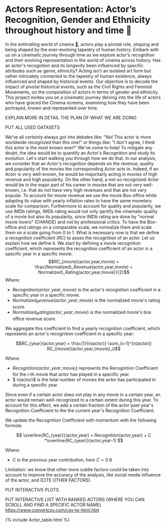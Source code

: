 # Actors Representation: Actor’s Recognition, Gender and Ethnicity throughout history and time 📆
In the enthralling world of cinema 🎥, actors play a pivotal role, shaping and being shaped by the ever-evolving tapestry of human history. Embark with us on a cinematic journey through time as we explore actor’s recognition and their evolving representation in the world of cinema across history. Has an actor's recognition and its longevity been influenced by specific attributes such as genre, ethnicity? Acting isn't an isolated art form but rather intricately connected to the tapestry of human existence, always influenced and shaped by historical events. Our objective is to decode the impact of pivotal historical events, such as the Civil Rights and Feminist Movements, on the composition of actors in terms of gender and ethnicity. This project invites you on a cinematic journey delving into the life of actors who have graced the Cinema screens, examining how they have been portrayed, known and represented over time.

EXPLAIN MORE IN DETAIL THE PLAN OF WHAT WE ARE DOING

PUT ALL USED DATASETS

We've all certainly always got into debates like: "No! This actor is more worldwide recognized than this one!" or things like: "I don't agree, I think this actor is the most known ever!" We've come to help! To mitigate any doubt, the idea would be to quantify an Actor's Recognition and study its evolution. Let's start walking you through how we do that. In our analysis, we consider that an Actor's recognition depends on the revenue, quality and popularity of the movies the corresponding Actor acts in. Indeed, if an Actor is very well-known, he would be majoritarly acting in movies of high revenue and high popularity. On the other hand, a not-so recognized Actor would be in the major part of his career in movies that are not very well-known, i.e. that do not have very high revenues and that are not very popular. To account for movie revenue we use the movie Box-office while adapting its value with yearly inflation rates to have the same monetary scale for comparison. Furthermore to account for quality and popularity, we use IMDb ratings, IMDb rating would not only qantify the cinematic quality of a movie but also its popularity, since IMDb rating are done by "normal movie lovers" (CHANGE) and not by professional critics. To have the Box-office and ratings on a comparable scale, we normalize them and scale them on a scale going from 0 to 1. What is necessary now is that we define a recognition coefficient ($RC$)  to asses the recognition of an actor. Let us explain how we define it.
We start by defining a movie recognition coefficient, which represents the recognition coefficient of an actor in a specific year in a specific movie:
$$RC_{movie}(actor,year,movie) = \frac{Normalized\_Revenue(actor,year,movie) + Normalized\_Rating(actor,year,movie)}{2}$$
Where:
- $Recognition(actor,year,movie)$ is the actor's recognition coefficient in a specific year in a specific movie.
- $Normalized_Revenue(actor,year,movie)$ is the normalized movie's rating score.
- $Normalized_Rating(actor,year,movie)$ is the normalized movie's box office revenue score.

We aggregate this coefficient to find a yearly recognition coefficient, which represents an actor's recognition coefficient in a specific year:

$$RC_{year}(actor,year) = \frac{1}{n(actor)} \sum_{i=1}^{n(actor)} RC_{movie}(actor,year,{movie}_i)$$

Where:
- $Recognition(actor,year,{movie}_i)$ represents the Recognition Coefficient for the i-th movie that actor has played in a specific year.
- $ n(actor)$ is the total number of movies the actor has participated in during a specific year.

Since even if a certain actor does not play in any movie in a certain year, an actor would remain well-recognized to a certain extent during this year. To account for this effect, we add a certain fraction of the actor past year's Recognition Coefficient to the the current year's Recognition Coefficient.

We update the Recognition Coefficient with momentum with the following formula:

$$  \overline{RC_{year}}(actor,year) = Recognition(actor,year) + C *\overline{RC_{year}}(actor,year-1) $$

Where:
- $C$ is the previous year contribution, here $C=0.9$

Limitation: we know that other more subtle factors could be taken into account to improve the accuracy of the analysis, like social media influence of the actor, and (CITE OTHER FACTORS).

PUT INTERACTIVE PLOTS

PUT INTERACTIVE LIST WITH RANKED ACTORS (WHERE YOU CAN SCROLL AND FIND A SPECIFIC ACTOR NAME)
https://www.convertcsv.com/csv-to-html.htm

{% include Actor_table.html %}
 
